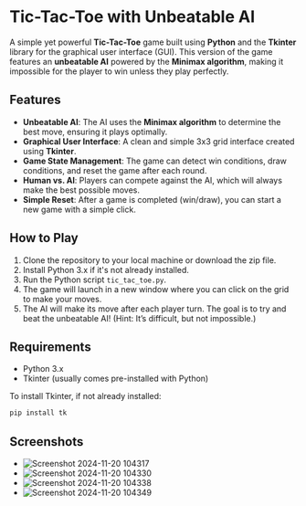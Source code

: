 # Tic-Tac-Toe with Unbeatable AI

A simple yet powerful **Tic-Tac-Toe** game built using **Python** and the **Tkinter** library for the graphical user interface (GUI). This version of the game features an **unbeatable AI** powered by the **Minimax algorithm**, making it impossible for the player to win unless they play perfectly.

## Features

- **Unbeatable AI**: The AI uses the **Minimax algorithm** to determine the best move, ensuring it plays optimally.
- **Graphical User Interface**: A clean and simple 3x3 grid interface created using **Tkinter**.
- **Game State Management**: The game can detect win conditions, draw conditions, and reset the game after each round.
- **Human vs. AI**: Players can compete against the AI, which will always make the best possible moves.
- **Simple Reset**: After a game is completed (win/draw), you can start a new game with a simple click.

## How to Play

1. Clone the repository to your local machine or download the zip file.
2. Install Python 3.x if it's not already installed.
3. Run the Python script `tic_tac_toe.py`.
4. The game will launch in a new window where you can click on the grid to make your moves.
5. The AI will make its move after each player turn. The goal is to try and beat the unbeatable AI! (Hint: It’s difficult, but not impossible.)

## Requirements

- Python 3.x
- Tkinter (usually comes pre-installed with Python)

To install Tkinter, if not already installed:

```bash
pip install tk
```
## Screenshots
- ![Screenshot 2024-11-20 104317](https://github.com/user-attachments/assets/33633e75-7556-4f27-9993-487fbad6e6ae)
- ![Screenshot 2024-11-20 104330](https://github.com/user-attachments/assets/b1e2a7b3-e6a9-47a1-a1e7-701b423a66f2)
- ![Screenshot 2024-11-20 104338](https://github.com/user-attachments/assets/b1a5fa49-0004-494e-a000-8aa86a78ea6c)
- ![Screenshot 2024-11-20 104349](https://github.com/user-attachments/assets/0987e144-b402-4ab3-a994-7866ffa80a63)




